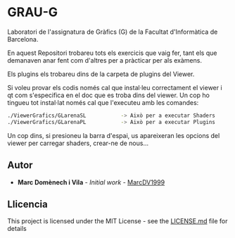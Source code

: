 # GRAU-G

Laboratori de l'assignatura de Gràfics (G) de la Facultat d'Informàtica de Barcelona.

En aquest Repositori trobareu tots els exercicis que vaig fer, tant els que demanaven anar fent com d'altres per a pràcticar per als exàmens.

Els plugins els trobareu dins de la carpeta de plugins del Viewer.

Si voleu provar els codis només cal que instal·leu correctament el viewer i qt com s'especifica en el doc que es troba dins del viewer. Un cop ho tingueu tot instal·lat només cal que l'executeu amb les comandes:

```bash
./ViewerGrafics/GLarenaSL			-> Això per a executar Shaders
./ViewerGrafics/GLarenaPL			-> Això per a executar Plugins
```

Un cop dins, si presioneu la barra d'espai, us apareixeran les opcions del viewer per carregar shaders, crear-ne de nous...



## Autor

- **Marc Domènech i Vila** - *Initial work* - [MarcDV1999](https://github.com/MarcDV1999)

## Llicencia

This project is licensed under the MIT License - see the [LICENSE.md](https://github.com/MarcDV1999/GRAU-G/blob/master/LICENSE) file for details

